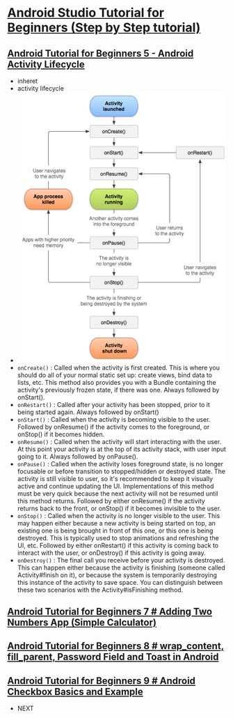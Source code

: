 # [Android Studio Tutorial for Beginners (Step by Step tutorial)](https://www.youtube.com/playlist?list=PLS1QulWo1RIbb1cYyzZpLFCKvdYV_yJ-E)

## [Android Tutorial for Beginners 5 - Android Activity Lifecycle](https://www.youtube.com/watch?v=odqACn2Vgic&list=PLS1QulWo1RIbb1cYyzZpLFCKvdYV_yJ-E&index=6)
- inheret
- activity lifecycle
- ![activ](activity_lifecycle.png)
- `onCreate()` : Called when the activity is first created. This is where you should do all of your normal static set up: create views, bind data to lists, etc. This method also provides you with a Bundle containing the activity's previously frozen state, if there was one.
Always followed by onStart().
- `onRestart()` : Called after your activity has been stopped, prior to it being started again.
Always followed by onStart()
- `onStart()` : Called when the activity is becoming visible to the user.
Followed by onResume() if the activity comes to the foreground, or onStop() if it becomes hidden.
- `onResume()` : Called when the activity will start interacting with the user. At this point your activity is at the top of its activity stack, with user input going to it.
Always followed by onPause().
- `onPause()` : Called when the activity loses foreground state, is no longer focusable or before transition to stopped/hidden or destroyed state. The activity is still visible to user, so it's recommended to keep it visually active and continue updating the UI. Implementations of this method must be very quick because the next activity will not be resumed until this method returns.
Followed by either onResume() if the activity returns back to the front, or onStop() if it becomes invisible to the user.
- `onStop()` : Called when the activity is no longer visible to the user. This may happen either because a new activity is being started on top, an existing one is being brought in front of this one, or this one is being destroyed. This is typically used to stop animations and refreshing the UI, etc.
Followed by either onRestart() if this activity is coming back to interact with the user, or onDestroy() if this activity is going away.
- `onDestroy()` : The final call you receive before your activity is destroyed. This can happen either because the activity is finishing (someone called Activity#finish on it), or because the system is temporarily destroying this instance of the activity to save space. You can distinguish between these two scenarios with the Activity#isFinishing method.

## [Android Tutorial for Beginners 7 # Adding Two Numbers App (Simple Calculator)](https://www.youtube.com/watch?v=7OQJIaXNmT4&list=PLS1QulWo1RIbb1cYyzZpLFCKvdYV_yJ-E&index=8)

## [Android Tutorial for Beginners 8 # wrap_content, fill_parent, Password Field and Toast in Android](https://www.youtube.com/watch?v=V7HPQ6DVvug&list=PLS1QulWo1RIbb1cYyzZpLFCKvdYV_yJ-E&index=9)

## [Android Tutorial for Beginners 9 # Android Checkbox Basics and Example](https://www.youtube.com/watch?v=HO7CsnUEJAs&list=PLS1QulWo1RIbb1cYyzZpLFCKvdYV_yJ-E&index=10)
- NEXT
